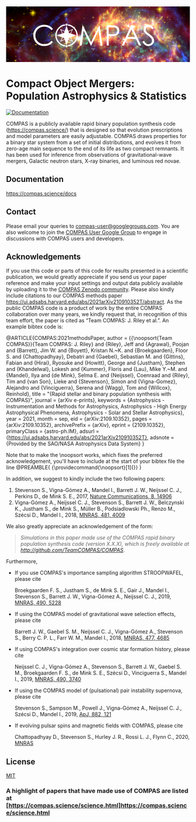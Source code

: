[//]: ## (grip -b README.md)

![COMPASlogo](docs/media/COMPASlogo.png)

# Compact Object Mergers: Population Astrophysics & Statistics

[![Documentation](https://img.shields.io/badge/Documentation-latest-orange.svg?style=flat)](https://github.com/TeamCOMPAS/COMPAS/blob/Documentation/COMPAS_Documentation.pdf)

[//]: ## (Outline features)
COMPAS is a publicly available rapid binary population synthesis code (https://compas.science/) that is designed so that evolution prescriptions and model parameters are easily 
adjustable.  COMPAS draws properties for a binary star system from a set of initial distributions, and evolves it from zero-age main sequence to the end of its life as two compact 
remnants.  It has been used for inference from observations of gravitational-wave mergers, Galactic neutron stars, X-ray binaries, and luminous red novae.

## Documentation
https://compas.science/docs

## Contact
Please email your queries to compas-user@googlegroups.com. You are also welcome to join the [COMPAS User Google Group](https://groups.google.com/forum/#!members/compas-user) to engage in discussions with COMPAS users and developers.

## Acknowledgements
If you use this code or parts of this code for results presented in a scientific publication, we would greatly appreciate if you send us your paper reference and make your input settings and output data publicly available by uploading it to the [COMPAS Zenodo community](https://zenodo.org/communities/compas/). Please also kindly include citations to our COMPAS methods paper https://ui.adsabs.harvard.edu/abs/2021arXiv210910352T/abstract. As the public COMPAS code is a product of work by the entire COMPAS collaboration over many years, we kindly request that, in recognition of this team effort, the paper is cited as “Team COMPAS: J. Riley et al.”. An example bibtex code is:


@ARTICLE{COMPAS:2021methodsPaper,
       author = {{\noopsort{Team COMPAS}}{Team COMPAS: J. Riley} and  {Riley}, Jeff and {Agrawal}, Poojan and {Barrett}, Jim W. and {Boyett}, Kristan N.~K. and {Broekgaarden}, Floor S. and {Chattopadhyay}, Debatri and {Gaebel}, Sebastian M. and {Gittins}, Fabian and {Hirai}, Ryosuke and {Howitt}, George and {Justham}, Stephen and {Khandelwal}, Lokesh and {Kummer}, Floris and {Lau}, Mike Y.~M. and {Mandel}, Ilya and {de Mink}, Selma E. and {Neijssel}, Coenraad and {Riley}, Tim and {van Son}, Lieke and {Stevenson}, Simon and {Vigna-Gomez}, Alejandro and {Vinciguerra}, Serena and {Wagg}, Tom and {Willcox}, Reinhold},
        title = "{Rapid stellar and binary population synthesis with COMPAS}",
      journal = {arXiv e-prints},
     keywords = {Astrophysics - Instrumentation and Methods for Astrophysics, Astrophysics - High Energy Astrophysical Phenomena, Astrophysics - Solar and Stellar Astrophysics},
         year = 2021,
        month = sep,
          eid = {arXiv:2109.10352},
        pages = {arXiv:2109.10352},
archivePrefix = {arXiv},
       eprint = {2109.10352},
 primaryClass = {astro-ph.IM},
       adsurl = {https://ui.adsabs.harvard.edu/abs/2021arXiv210910352T},
      adsnote = {Provided by the SAO/NASA Astrophysics Data System}
}

Note that to make the \noopsort works, which fixes the preferred acknowledgement, you'll have to include at the start of your bibtex file the line
@PREAMBLE{ {\providecommand{\noopsort}[1]{}} }



In addition, we suggest to kindly include the two following papers:

1. Stevenson S., Vigna-Gómez A., Mandel I., Barrett J. W., Neijssel C. J., Perkins D., de Mink S. E., 2017, [Nature Communications, 8, 14906](https://ui.adsabs.harvard.edu/abs/2017NatCo...814906S/abstract)
2. Vigna-Gómez A., Neijssel C. J., Stevenson S., Barrett J. W., Belczynski K., Justham S., de Mink S., M&uuml;ller B., Podsiadlowski Ph., Renzo M., Szécsi D., Mandel I., 2018, [MNRAS, 481, 4009](https://ui.adsabs.harvard.edu/abs/2018MNRAS.481.4009V/abstract)

We also greatly appreciate an acknowledgement of the form: 

>_Simulations in this paper made use of the COMPAS rapid binary population synthesis code (version X.X.X), which is freely available at http://github.com/TeamCOMPAS/COMPAS_.

Furthermore,

  * If you use COMPAS's importance sampling algorithm STROOPWAFEL, please cite 

     Broekgaarden F. S., Justham S., de Mink S. E., Gair J., Mandel I., Stevenson S., Barrett J. W., Vigna-Gómez A., Neijssel C. J., 2019, [MNRAS, 490, 5228](https://ui.adsabs.harvard.edu/abs/2019MNRAS.490.5228B/abstract)

  * If using the COMPAS model of gravitational wave selection effects, please cite

     Barrett J. W., Gaebel S. M., Neijssel C. J., Vigna-Gómez A., Stevenson S., Berry C. P. L., Farr W. M., Mandel I., 2018, [MNRAS, 477, 4685](https://ui.adsabs.harvard.edu/abs/2018MNRAS.477.4685B/abstract)

  * If using COMPAS's integration over cosmic star formation history, please cite 

     Neijssel C. J., Vigna-Gómez A., Stevenson S., Barrett J. W., Gaebel S. M., Broekgaarden F. S., de Mink S. E., Szécsi D., Vinciguerra S., Mandel I., 2019, [MNRAS, 490, 3740](https://ui.adsabs.harvard.edu/abs/2019MNRAS.490.3740N/abstract)

  * If using the COMPAS model of (pulsational) pair instability supernova, please cite 

     Stevenson S., Sampson M., Powell J., Vigna-Gómez A., Neijssel C. J., Szécsi D., Mandel I., 2019, [ApJ, 882, 121](https://ui.adsabs.harvard.edu/abs/2019ApJ...882..121S/abstract)
     
  * If evolving pulsar spins and magnetic fields with COMPAS, please cite
  
     Chattopadhyay D., Stevenson S., Hurley J. R., Rossi L. J., Flynn C., 2020,  [MNRAS](https://ui.adsabs.harvard.edu/abs/2020MNRAS.tmp..697C/abstract)

## License
[MIT](https://choosealicense.com/licenses/mit/)



### A highlight of papers that have made use of COMPAS are listed at [https://compas.science/science.html]https://compas.science/science.html


